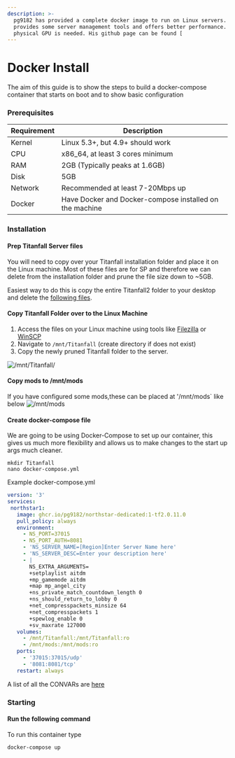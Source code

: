 ```yaml
---
description: >-
  pg9182 has provided a complete docker image to run on Linux servers. This
  provides some server management tools and offers better performance. No
  physical GPU is needed. His github page can be found [
---
```


# Docker Install

The aim of this guide is to show the steps to build a docker-compose container that starts on boot and to show basic configuration

### Prerequisites

| Requirement | Description                                             |
| ----------- | ------------------------------------------------------- |
| Kernel      | Linux 5.3+, but 4.9+ should work                        |
| CPU         | x86\_64, at least 3 cores minimum                       |
| RAM         | 2GB (Typically peaks at 1.6GB)                          |
| Disk        | 5GB                                                     |
| Network     | Recommended at least 7-20Mbps up                        |
| Docker      | Have Docker and Docker-compose installed on the machine |

### Installation

#### Prep Titanfall Server files

You will need to copy over your Titanfall installation folder and place it on the Linux machine. Most of these files are for SP and therefore we can delete from the installation folder and prune the file size down to \~5GB.

Easiest way to do this is copy the entire Titanfall2 folder to your desktop and delete the [following files](https://github.com/pg9182/northstar-dedicated#reducing-the-size-).

#### Copy Titanfall Folder over to the Linux Machine

1. Access the files on your Linux machine using tools like [Filezilla](https://filezilla-project.org/) or [WinSCP](https://winscp.net/eng/download.php)
2. Navigate to `/mnt/Titanfall` (create directory if does not exist)
3. Copy the newly pruned Titanfall folder to the server.

![/mnt/Titanfall/](https://i.postimg.cc/15HbbzFr/image.pnghttps://i.postimg.cc/15HbbzFr/image.png)

#### Copy mods to /mnt/mods

If you have configured some mods,these can be placed at '/mnt/mods\` like below ![/mnt/mods](https://i.postimg.cc/tRD5jnrJ/image.png)

#### Create docker-compose file

We are going to be using Docker-Compose to set up our container, this gives us much more flexibility and allows us to make changes to the start up args much cleaner.

```
mkdir Titanfall
nano docker-compose.yml
```

Example docker-compose.yml

```yaml
version: '3'
services:
 northstar1: 
   image: ghcr.io/pg9182/northstar-dedicated:1-tf2.0.11.0 
   pull_policy: always 
   environment:
     - NS_PORT=37015
     - NS_PORT_AUTH=8081
     - 'NS_SERVER_NAME=[Region]Enter Server Name here'
     - 'NS_SERVER_DESC=Enter your description here'
     - |
       NS_EXTRA_ARGUMENTS=
       +setplaylist aitdm 
       +mp_gamemode aitdm 
       +map mp_angel_city
       +ns_private_match_countdown_length 0
       +ns_should_return_to_lobby 0
       +net_compresspackets_minsize 64
       +net_compresspackets 1
       +spewlog_enable 0
       +sv_maxrate 127000
   volumes:
     - /mnt/Titanfall:/mnt/Titanfall:ro
     - /mnt/mods:/mnt/mods:ro
   ports:
     - '37015:37015/udp'
     - '8081:8081/tcp'
   restart: always
```

A list of all the CONVARs are [here](../../basic-listen-server/#server-configuration)

### Starting

#### Run the following command

To run this container type

```
docker-compose up
```

